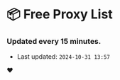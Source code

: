 # :package: Free Proxy List
### Updated every 15 minutes.

- Last updated: `2024-10-31 13:57`

:heart:
